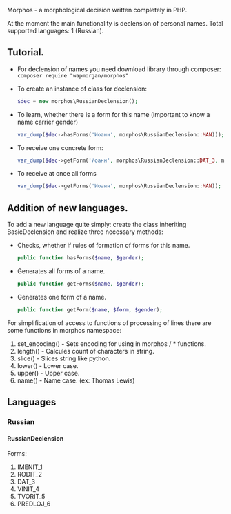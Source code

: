 Morphos - a morphological decision written completely in PHP.

At the moment the main functionality is declension of personal names.
Total supported languages: 1 (Russian).

## Tutorial.
* For declension of names you need download library through composer:
    `composer require "wapmorgan/morphos"`
* To create an instance of class for declension:
    ```php
    $dec = new morphos\RussianDeclension();
    ```

* To learn, whether there is a form for this name (important to know a name carrier gender)
    ```php
    var_dump($dec->hasForms('Иоанн', morphos\RussianDeclension::MAN))); //true
    ```

* To receive one concrete form:
    ```php
    var_dump($dec->getForm('Иоанн', morphos\RussianDeclension::DAT_3, morphos\RussianDeclension::MAN)); // Иоанна
    ```

* To receive at once all forms
    ```php
    var_dump($dec->getForms('Иоанн', morphos\RussianDeclension::MAN));
    ```

## Addition of new languages.
To add a new language quite simply: create the class inheriting BasicDeclension and realize three necessary methods:

* Checks, whether if rules of formation of forms for this name.
  ```php
  public function hasForms($name, $gender);
  ```


* Generates all forms of a name.
  ```php
  public function getForms($name, $gender);
  ```


* Generates one form of a name.
  ```php
  public function getForm($name, $form, $gender);
  ```

For simplification of access to functions of processing of lines there are some functions in morphos namespace:

1. set_encoding() - Sets encoding for using in morphos / * functions.
2. length() - Calcules count of characters in string.
3. slice() - Slices string like python.
4. lower() - Lower case.
5. upper() - Upper case.
6. name() - Name case. (ex: Thomas Lewis)

## Languages
### Russian
#### RussianDeclension
Forms:

1. IMENIT_1
2. RODIT_2
3. DAT_3
4. VINIT_4
5. TVORIT_5
6. PREDLOJ_6
